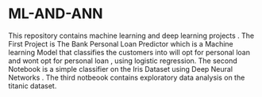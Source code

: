 # ML-AND-ANN
This repository contains machine learning and deep learning projects .
The First Project is The Bank Personal Loan Predictor which is a Machine learning Model that classifies the customers into will opt for personal loan and wont opt for personal loan , using logistic regression.
The second Notebook is a simple classifier on the Iris Dataset using Deep Neural Networks .
The third notbeook contains exploratory data analysis on the titanic dataset.
